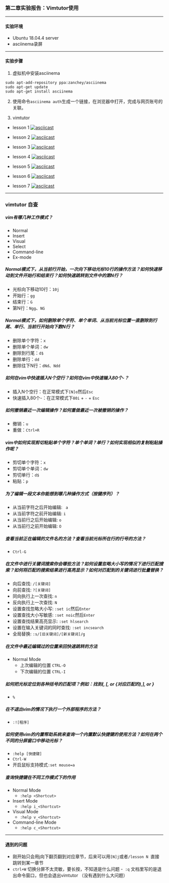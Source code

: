 ### 第二章实验报告：Vimtutor使用

---

#### 实验环境
+ Ubuntu 18.04.4 server
+ asciinema录屏

---

#### 实验步骤

1. 虚拟机中安装asciinema
```
sudo apt-add-repository ppa:zanchey/asciinema
sudo apt-get update
sudo apt-get install asciinema
```

2. 使用命令`asciinema auth`生成一个链接，在浏览器中打开，完成与网页账号的关联。

3. vimtutor

* lesson 1
    [![asciicast](https://asciinema.org/a/5JBFFl5WlxmFRBqPgpXcCyDEP.svg)](https://asciinema.org/a/5JBFFl5WlxmFRBqPgpXcCyDEP)

* lesson 2
    [![asciicast](https://asciinema.org/a/gf4PyjmLSc6GoJey5hQZWO9rh.svg)](https://asciinema.org/a/gf4PyjmLSc6GoJey5hQZWO9rh)

* lesson 3
    [![asciicast](https://asciinema.org/a/1JUC7VJQ4TZTbgoneN2ZWqboY.svg)](https://asciinema.org/a/1JUC7VJQ4TZTbgoneN2ZWqboY)

* lesson 4
    [![asciicast](https://asciinema.org/a/lcHei4lwZTan4qrQyNZ52S4k1.svg)](https://asciinema.org/a/lcHei4lwZTan4qrQyNZ52S4k1)

* lesson 5
    [![asciicast](https://asciinema.org/a/f51KJKYLx7HQS103yp5PFJLnY.svg)](https://asciinema.org/a/f51KJKYLx7HQS103yp5PFJLnY)

* lesson 6
    [![asciicast](https://asciinema.org/a/yobY2tubn02cdTkwfqBTPSy0T.svg)](https://asciinema.org/a/yobY2tubn02cdTkwfqBTPSy0T)

* lesson 7
    [![asciicast](https://asciinema.org/a/ZwGrfEDEQsWqWlf18PDJeEPlX.svg)](https://asciinema.org/a/ZwGrfEDEQsWqWlf18PDJeEPlX)

---

### vimtutor 自查

##### vim有哪几种工作模式？
- Normal
- Insert
- Visual
- Select
- Command-line
- Ex-mode


##### Normal模式下，从当前行开始，一次向下移动光标10行的操作方法？如何快速移动到文件开始行和结束行？如何快速跳转到文件中的第N行？
- 光标向下移动10行：`10j`
- 开始行：`gg`
- 结束行：`G`
- 第N行：`Ngg`、`NG`

##### Normal模式下，如何删除单个字符、单个单词、从当前光标位置一直删除到行尾、单行、当前行开始向下数N行？
- 删除单个字符：`x`
- 删除单个单词：`dw`
- 删除到行尾：`d$`
- 删除单行：`dd`
- 删除往下N行：`dNd`、`Ndd`

##### 如何在vim中快速插入N个空行？如何在vim中快速输入80个-？
- 插入N个空行：在正常模式下```[N]o```然后```Esc```
- 快速插入80个-：在正常模式下```80i``` + ```-``` + ```Esc```

##### 如何撤销最近一次编辑操作？如何重做最近一次被撤销的操作？
- 撤销：`u`
- 重做：`Ctrl+R`

##### vim中如何实现剪切粘贴单个字符？单个单词？单行？如何实现相似的复制粘贴操作呢？
- 剪切单个字符：`x`
- 剪切单个单词：`dw`
- 剪切单行：`d$`
- 粘贴：`p`

##### 为了编辑一段文本你能想到哪几种操作方式（按键序列）？
- 从当前字符之后开始编辑: ``` a```
- 从当前字符之前开始编辑: ```i```
- 从当前行之后开始编辑: ```o```
- 从当前行之前开始编辑: ```O```

##### 查看当前正在编辑的文件名的方法？查看当前光标所在行的行号的方法？
- `Ctrl-G`

##### 在文件中进行关键词搜索你会哪些方法？如何设置忽略大小写的情况下进行匹配搜索？如何将匹配的搜索结果进行高亮显示？如何对匹配到的关键词进行批量替换？
- 向后查找: `/[关键词]`
- 向前查找: `?[关键词]`
- 同向执行上一次查找: `n`
- 反向执行上一次查找: `N`
- 设置查找忽略大小写: `:set ic`然后`Enter`
- 设置查找大小写敏感: `:set noic`然后`Enter`
- 设置查找结果高亮显示: `:set hlsearch`
- 设置在输入关键词的同时查找: `:set incsearch`
- 全局替换: `:s/[旧关键词]/[新关键词]/g`

##### 在文件中最近编辑过的位置来回快速跳转的方法
- Normal Mode
    - 上次编辑的位置 `CTRL-O`
    - 下次编辑的位置 `CTRL-I`

##### 如何把光标定位到各种括号的匹配项？例如：找到\(, \[, or \{对应匹配的),], or }
- `%`

##### 在不退出vim的情况下执行一个外部程序的方法？
- `:![程序]`

##### 如何使用vim的内置帮助系统来查询一个内置默认快捷键的使用方法？如何在两个不同的分屏窗口中移动光标？
- `:help [快捷键]`
- `Ctrl-W`
- 开启鼠标支持模式`:set mouse=a`


##### 查询快捷键在不同工作模式下的作用
- Normal Mode
    - `:help <Shortcut>`
- Insert Mode
    - `:help i_<Shortcut>`
- Visual Mode
    - `:help v_<Shortcut>`
- Command-line Mode
    - `:help c_<Shortcut>`

---

#### 遇到的问题

- 刚开始只会用j向下翻页翻到对应章节，后来可以用``` [N]j ```或者```/lesson N ```直接跳转到某一章节
- ``` ctrl+W ``` 切换分屏不太灵敏，要长按，不知道是什么问题
-``` :q``` 文档里写的是退出命令窗口，但也会退出vimtutor
（没有遇到什么大问题）

